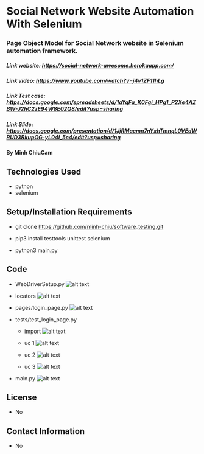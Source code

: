 # Social Network Website Automation With Selenium

### Page Object Model for Social Network website in Selenium automation framework.

##### Link website: https://social-network-awesome.herokuapp.com/

##### Link video: https://www.youtube.com/watch?v=j4v1ZF11hLg

##### Link Test case: https://docs.google.com/spreadsheets/d/1aYqFa_K0Fgi_HPg1_P2Xe4AZBW-J2hC2zE94W8E02Q8/edit?usp=sharing

##### Link Slide: https://docs.google.com/presentation/d/1JjRMaemn7nYxhTmnqL0VEdWRUD3RkupOG-yL04I_5c4/edit?usp=sharing

#### By Minh ChiuCam

## Technologies Used

- python
- selenium

## Setup/Installation Requirements

- git clone https://github.com/minh-chiu/software_testing.git

- pip3 install testtools unittest selenium

- python3 main.py

## Code

- WebDriverSetup.py
  ![alt text](https://drive.google.com/drive/u/0/folders/1BSfaKl9WZGusk28OyY6MN09pqpb5Izi2)

- locators
  ![alt text](http://url/to/img.png)

- pages/login_page.py
  ![alt text](http://url/to/img.png)

- tests/test_login_page.py

  - import
    ![alt text](http://url/to/img.png)

  - uc 1
    ![alt text](http://url/to/img.png)

  - uc 2
    ![alt text](http://url/to/img.png)

  - uc 3
    ![alt text](http://url/to/img.png)

- main.py
  ![alt text](http://url/to/img.png)

## License

- No

## Contact Information

- No
